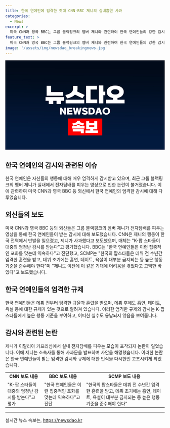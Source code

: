 ```yaml
---
title: 한국 연예인에 엄격한 잣대 CNN·BBC 제니의 실내흡연 사과
categories:
  - News
excerpt: >
  미국 CNN과 영국 BBC는 그룹 블랙핑크의 멤버 제니와 관련하여 한국 연예인들의 강한 감시에 대해 보도했다. CNN은 제니가 실내 전자담배를 피우는 영상이 한국에서 논란을 빚었고, 이에 제니가 사과했다고 전했다. BBC는 한국의 K-팝 스타들이 엄격한 도덕·행동 규범을 준수해야 하며, 제니 역시 이에 대해 어려움을 겪었다고 전했다. 홍콩 SCMP도 제니의 사과와 과거에 겪은 어려움을 언급하며 한국 연예인들의 엄격한 훈련과 행동 기준에 대해 다뤘다.
feature_text: >
  미국 CNN과 영국 BBC는 그룹 블랙핑크의 멤버 제니와 관련하여 한국 연예인들의 강한 감시에 대해 보도했다. CNN은 제니가 실내 전자담배를 피우는 영상이 한국에서 논란을 빚었고, 이에 제니가 사과했다고 전했다. BBC는 한국의 K-팝 스타들이 엄격한 도덕·행동 규범을 준수해야 하며, 제니 역시 이에 대해 어려움을 겪었다고 전했다. 홍콩 SCMP도 제니의 사과와 과거에 겪은 어려움을 언급하며 한국 연예인들의 엄격한 훈련과 행동 기준에 대해 다뤘다.
image: '/assets/img/newsdao_breakingnews.jpg'
---
```


<p><img src="/assets/img/newsdao_breakingnews.jpg" alt="firstkoreanews 속보" /></p>

<h2>한국 연예인의 감시와 관련된 이슈</h2>

<p data-ke-size="size16">한국 연예인은 자신들의 행동에 대해 매우 엄격하게 감시받고 있으며, 최근 그룹 블랙핑크의 멤버 제니가 실내에서 전자담배를 피우는 영상으로 인한 논란이 불거졌습니다. 이에 관련하여 미국 CNN과 영국 BBC 등 외신에서 한국 연예인의 엄격한 감시에 대해 다루었습니다. </p>

<h2 data-ke-size="size26">외신들의 보도</h2>

<p data-ke-size="size16">미국 CNN과 영국 BBC 등의 외신들은 그룹 블랙핑크의 멤버 제니가 전자담배를 피우는 영상을 통해 한국 연예인들이 받는 감시에 대해 보도했습니다. CNN은 제니의 행동이 한국 전역에서 반발을 일으켰고, 제니가 사과했다고 보도했으며, 매체는 "K-팝 스타들이 대중의 엄청난 감시를 받는다"고 평가했습니다. BBC는 "한국 연예인들은 이런 집중적인 포화를 맞는데 익숙하다"고 진단했고, SCMP는 "한국의 팝스타들은 데뷔 전 수년간 엄격한 훈련을 받고, 데뷔 초기에는 흡연, 데이트, 욕설이 대부분 금지되는 등 높은 행동 기준을 준수해야 한다"며 "제니도 이전에 이 같은 기대에 어려움을 겪었다고 고백한 바 있다"고 보도했습니다.</p>

<h2 data-ke-size="size26">한국 연예인들의 엄격한 규제</h2>

<p data-ke-size="size16">한국 연예인들은 데뷔 전부터 엄격한 규율과 훈련을 받으며, 데뷔 후에도 흡연, 데이트, 욕설 등에 대한 규제가 있는 것으로 알려져 있습니다. 이러한 엄격한 규제와 감시는 K-팝 스타들에게 높은 행동 기준을 부여하고, 어떠한 실수도 용납되지 않음을 보여줍니다. </p>

<h2 data-ke-size="size26">감시와 관련된 논란</h2>

<p data-ke-size="size16">제니가 이탈리아 카프리섬에서 실내 전자담배를 피우는 모습이 포착되자 논란이 일었습니다. 이에 제니는 소속사를 통해 사과문을 발표하며 사안을 해명했습니다. 이러한 논란은 한국 연예인들이 받는 엄격한 감시와 규제에 대한 인식을 다시한번 고조시키게 되었습니다.</p>

<table>
    <tr>
        <td style="text-align: center; height: 17px;"><b>CNN 보도 내용</b></td>
        <td style="text-align: center; height: 17px;"><b>BBC 보도 내용</b></td>
        <td style="text-align: center; height: 17px;"><b>SCMP 보도 내용</b></td>
    </tr>
    <tr>
        <td>"K-팝 스타들이 대중의 엄청난 감시를 받는다"고 평가</td>
        <td>"한국 연예인들은 이런 집중적인 포화를 맞는데 익숙하다"고 진단</td>
        <td>"한국의 팝스타들은 데뷔 전 수년간 엄격한 훈련을 받고, 데뷔 초기에는 흡연, 데이트, 욕설이 대부분 금지되는 등 높은 행동 기준을 준수해야 한다"</td>
    </tr>
</table>

<p><hr></hr></p>
실시간 뉴스 속보는, <a href="https://newsdao.kr" rel="dofollow">https://newsdao.kr</a>


